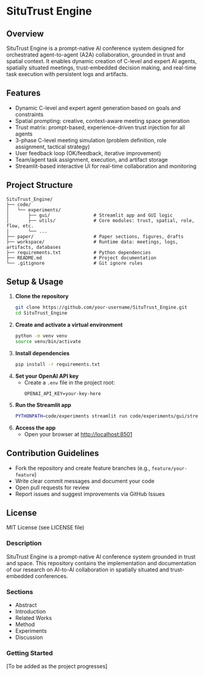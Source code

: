 # SituTrust Engine

## Overview
SituTrust Engine is a prompt-native AI conference system designed for orchestrated agent-to-agent (A2A) collaboration, grounded in trust and spatial context. It enables dynamic creation of C-level and expert AI agents, spatially situated meetings, trust-embedded decision making, and real-time task execution with persistent logs and artifacts.

## Features
- Dynamic C-level and expert agent generation based on goals and constraints
- Spatial prompting: creative, context-aware meeting space generation
- Trust matrix: prompt-based, experience-driven trust injection for all agents
- 3-phase C-level meeting simulation (problem definition, role assignment, tactical strategy)
- User feedback loop (OK/feedback, iterative improvement)
- Team/agent task assignment, execution, and artifact storage
- Streamlit-based interactive UI for real-time collaboration and monitoring

## Project Structure
```
SituTrust_Engine/
├── code/
│   └── experiments/
│       ├── gui/                # Streamlit app and GUI logic
│       ├── utils/              # Core modules: trust, spatial, role, flow, etc.
│       └── ...
├── paper/                      # Paper sections, figures, drafts
├── workspace/                  # Runtime data: meetings, logs, artifacts, databases
├── requirements.txt            # Python dependencies
├── README.md                   # Project documentation
└── .gitignore                  # Git ignore rules
```

## Setup & Usage
1. **Clone the repository**
   ```bash
   git clone https://github.com/your-username/SituTrust_Engine.git
   cd SituTrust_Engine
   ```
2. **Create and activate a virtual environment**
   ```bash
   python -m venv venv
   source venv/bin/activate
   ```
3. **Install dependencies**
   ```bash
   pip install -r requirements.txt
   ```
4. **Set your OpenAI API key**
   - Create a `.env` file in the project root:
     ```
     OPENAI_API_KEY=your-key-here
     ```
5. **Run the Streamlit app**
   ```bash
   PYTHONPATH=code/experiments streamlit run code/experiments/gui/streamlit_app.py
   ```
6. **Access the app**
   - Open your browser at [http://localhost:8501](http://localhost:8501)

## Contribution Guidelines
- Fork the repository and create feature branches (e.g., `feature/your-feature`)
- Write clear commit messages and document your code
- Open pull requests for review
- Report issues and suggest improvements via GitHub Issues

## License
MIT License (see LICENSE file)

### Description
SituTrust Engine is a prompt-native AI conference system grounded in trust and space. This repository contains the implementation and documentation of our research on AI-to-AI collaboration in spatially situated and trust-embedded conferences.

### Sections
- Abstract
- Introduction
- Related Works
- Method
- Experiments
- Discussion

### Getting Started
[To be added as the project progresses] 